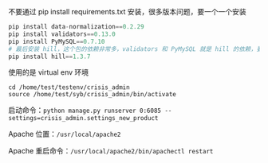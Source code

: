 
不要通过 pip install requirements.txt 安装，很多版本问题，要一个一个安装  

```python 
pip install data-normalization==0.2.29
pip install validators==0.13.0
pip install PyMySQL==0.7.10
# 最后安装 hill，这个包的依赖非常多，validators 和 PyMySQL 就是 hill 的依赖，要先装这两个包，要指定特定的版本      
pip install hill==1.3.7  
```


使用的是 virtual env 环境  

`cd /home/test/testenv/crisis_admin`   
`source /home/test/syb/crisis_admin/bin/activate`   

启动命令：`python manage.py runserver 0:6085 --settings=crisis_admin.settings_new_product`  


Apache 位置：`/usr/local/apache2`  

Apache 重启命令：`/usr/local/apache2/bin/apachectl restart`  

